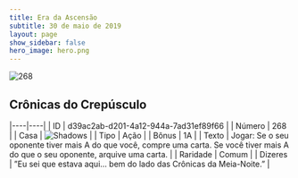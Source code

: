 ```yaml
---
title: Era da Ascensão
subtitle: 30 de maio de 2019
layout: page
show_sidebar: false
hero_image: hero.png
---
```


![268](https://cdn.keyforgegame.com/media/card_front/pt/435_268_PMWV693R8VPG_pt.png)

## Crônicas do Crepúsculo

|----|----|
| ID | d39ac2ab-d201-4a12-944a-7ad31ef89f66 |
| Número | 268 |
| Casa | ![Shadows](https://archonarcana.com/images/thumb/e/ee/Shadows.png/22px-Shadows.png "Sombras") |
| Tipo | Ação |
| Bônus | 1A |
| Texto | Jogar: Se o seu oponente tiver mais A do que você, compre uma carta. Se você tiver mais A do que o seu oponente, arquive uma carta. |
| Raridade | Comum |
| Dizeres | ”Eu sei que estava aqui… bem do lado das Crônicas da Meia-Noite.” |
